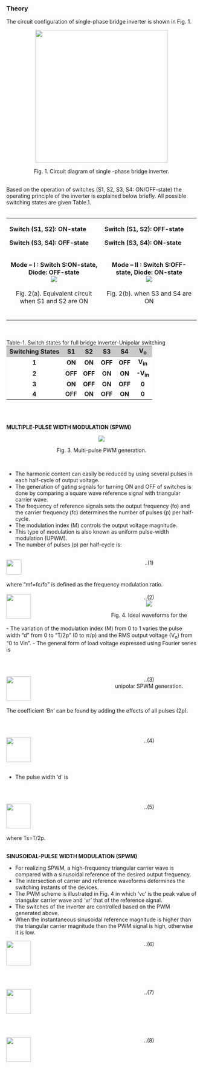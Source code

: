 ### Theory

The circuit configuration of single-phase bridge inverter is shown in Fig. 1.

<center>
  <img src="images/th1.png" height="350px">
  
Fig. 1. Circuit diagram of single -phase bridge inverter.

</center>
<br>
Based on the operation of switches (S1, S2, S3, S4: ON/OFF-state) the operating principle of the inverter is explained below briefly. All possible switching states are given Table.1.
<br><br>

<table border="0" align="center" style="width:100%; border:none;">
  <tr>
    <td>
      
**Switch (S1, S2): ON-state** 

**Switch (S3, S4): OFF-state**
    </td>
    <td>

**Switch (S1, S2): OFF-state**

**Switch (S3, S4): ON-state**  
    </td>
  </tr>
  <tr>
<td style="width:50%">
<center>
  
**Mode – I :  Switch S:ON-state, Diode: OFF-state**
<br>
<img src="images/th2.png">
<br><br>
Fig. 2(a). Equivalent circuit when S1 and S2 are ON
<br><br>
</center>
</td>
<td style="width:50%">
  
<center>
  
**Mode – II :  Switch S:OFF-state, Diode: ON-state**
<br>
<img src="images/th3.png">
<br><br>
Fig. 2(b). when S3 and S4 are ON
<br><br>
</center> 
    </td>
  </tr>
</table>
<br>


<div style="float: left; width:100%;"><br>
Table-1. Switch states for full bridge Inverter-Unipolar switching
<br>
</div>

<center>
<table align="center" width="100%" >
  <tr style="text-align: center; font-weight: bold; background-color: #c9c9c9;">
    <td style="text-align: center; font-weight: bold;">Switching States</td>
    <td style="text-align: center; font-weight: bold;">S1</td>
    <td style="text-align: center; font-weight: bold;">S2</td>
    <td style="text-align: center; font-weight: bold;">S3</td>
    <td style="text-align: center; font-weight: bold;">S4</td>
    <td style="text-align: center; font-weight: bold;">V<sub>o</sub></td>
  </tr>
  <tr style="background-color: #FFF;">
    <td style="text-align: center; font-weight: bold;">1</td>
    <td style="text-align: center; font-weight: bold;">ON</td>
    <td style="text-align: center; font-weight: bold;">ON</td>
    <td style="text-align: center; font-weight: bold;">OFF</td>
    <td style="text-align: center; font-weight: bold;">OFF</td>
    <td style="text-align: center; font-weight: bold;">V<sub>in</sub></td>
  </tr>
  <tr style="background-color: #FFF;">
    <td style="text-align: center; font-weight: bold;">2</td>
    <td style="text-align: center; font-weight: bold;">OFF</td>
    <td style="text-align: center; font-weight: bold;">OFF</td>
    <td style="text-align: center; font-weight: bold;">ON</td>
    <td style="text-align: center; font-weight: bold;">ON</td>
    <td style="text-align: center; font-weight: bold;">-V<sub>in</sub></td>
  </tr>
  <tr style="background-color: #FFF;">
    <td style="text-align: center; font-weight: bold;">3</td>
    <td style="text-align: center; font-weight: bold;">ON</td>
    <td style="text-align: center; font-weight: bold;">OFF</td>
    <td style="text-align: center; font-weight: bold;">ON</td>
    <td style="text-align: center; font-weight: bold;">OFF</td>
    <td style="text-align: center; font-weight: bold;">0</td>
  </tr>
  <tr style="background-color: #FFF;">
    <td style="text-align: center; font-weight: bold;">4</td>
    <td style="text-align: center; font-weight: bold;">OFF</td>
    <td style="text-align: center; font-weight: bold;">ON</td>
    <td style="text-align: center; font-weight: bold;">OFF</td>
    <td style="text-align: center; font-weight: bold;">ON</td>
    <td style="text-align: center; font-weight: bold;">0</td>
  </tr>
</table>
</center>
<br>


<div style="float: left; width:100%;"><br>

**MULTIPLE-PULSE WIDTH MODULATION (SPWM)**     

</div>

<center>
  <img src="images/th4.png">
  
Fig. 3. Multi-pulse PWM generation.

</center>
<br>

- The harmonic content can easily be reduced by using several pulses in each half-cycle of output voltage. 
- The generation of gating signals for turning ON and OFF of switches is done by comparing a square wave reference signal with triangular carrier wave.
- The frequency of reference signals sets the output frequency (fo) and the carrier frequency (fc) determines the number of pulses (p) per half-cycle. 
- The modulation index (M) controls the output voltage magnitude.
- This type of modulation is also known as uniform pulse-width modulation (UPWM).
- The number of pulses (p) per half-cycle is:

<br>
<div style="float: left; width:50%;">
  <img src="images/th5.png" height="40px">
</div>
<div style="float: right; width:50%; text-align:center;">
    ..(1)
</div>
<br>

<div style="float: left; width:100%;"><br>
where “mf=fc/fo” is defined as the frequency modulation ratio.
<br><br>
</div>

<div style="float: left; width:50%;">
  <img src="images/th6.png" height="65px">
      </div>
<div style="float: right; width:50%; text-align:center;">
    ..(2)

</div>

<div style="float: left; width:100%;"><br>
- The variation of the modulation index (M) from 0 to 1 varies the pulse width “d” from 0 to “T/2p” (0 to &#8508;/p) and the RMS output voltage (V<sub>o</sub>) from “0 to Vin”. 
- The general form of load voltage expressed using Fourier series is

<br><br>
</div>

<div style="float: left; width:50%;">
  <img src="images/th7.png" height="65px">
      </div>
<div style="float: right; width:50%; text-align:center;">
    ..(3)

</div>


<div style="float: left; width:100%;"><br>
The coefficient ‘Bn’ can be found by adding the effects of all pulses (2p).

<br><br>
</div>

<div style="float: left; width:50%;">
  <img src="images/th8.png" height="65px">
      </div>
<div style="float: right; width:50%; text-align:center;">
    ..(4)

</div>

<div style="float: left; width:100%;"><br>

- The pulse width ‘d’ is

<br><br>
</div>

<div style="float: left; width:50%;">
  <img src="images/th9.png" height="65px">
      </div>
<div style="float: right; width:50%; text-align:center;">
    ..(5)

</div>
<br>

<div style="float: left; width:100%;"><br>
where Ts=T/2p.
<br><br>

**SINUSOIDAL-PULSE WIDTH MODULATION (SPWM)**
<br>

- For realizing SPWM, a high-frequency triangular carrier wave is compared with a sinusoidal reference of the desired output frequency. 
- The intersection of carrier and reference waveforms determines the switching instants of the devices. 
- The PWM scheme is illustrated in Fig. 4 in which ‘vc’ is the peak value of triangular carrier wave and ‘vr’ that of the reference signal. 
- The switches of the inverter are controlled based on the PWM generated above. 
- When the instantaneous sinusoidal reference magnitude is higher than the triangular carrier magnitude then the PWM signal is high, otherwise it is low.

</div>

<div style="float: left; width:50%;">
  <img src="images/th10.png" height="65px">
      </div>
<div style="float: right; width:50%; text-align:center;">
    ..(6)

</div>

<div style="float: left; width:100%;"><br>

&nbsp;     

</div>

<div style="float: left; width:50%;">
  <img src="images/th11.png" height="65px">
      </div>
<div style="float: right; width:50%; text-align:center;">
    ..(7)

</div>


<div style="float: left; width:100%;"><br>

&nbsp;     

</div>

<div style="float: left; width:50%;">
  <img src="images/th12.png" height="65px">
      </div>
<div style="float: right; width:50%; text-align:center;">
    ..(8)

</div>


<div style="float: left; width:100%;"><br>

&nbsp;     

</div>

<center>
  <img src="images/th13.png">
  
Fig. 4. Ideal waveforms for the unipolar SPWM generation.

</center>
<br>
